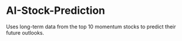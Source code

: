 # AI-Stock-Prediction
Uses long-term data from the top 10 momentum stocks to predict their future outlooks.
